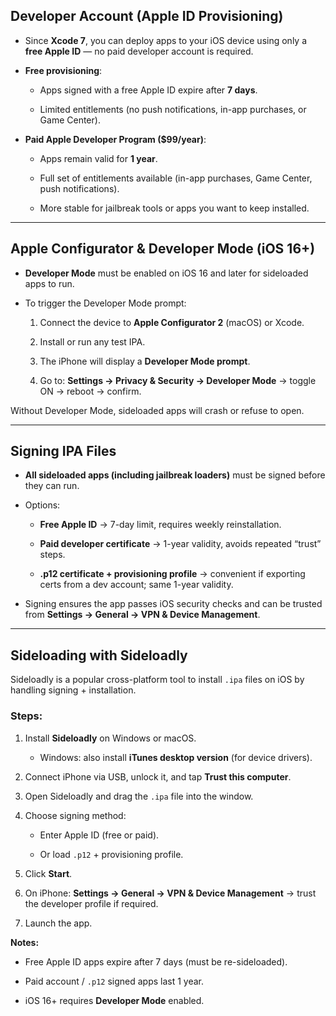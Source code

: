 ## Developer Account (Apple ID Provisioning)

- Since **Xcode 7**, you can deploy apps to your iOS device using only a **free Apple ID** — no paid developer account is required.
    
- **Free provisioning**:
    
    - Apps signed with a free Apple ID expire after **7 days**.
        
    - Limited entitlements (no push notifications, in-app purchases, or Game Center).
        
- **Paid Apple Developer Program ($99/year)**:
    
    - Apps remain valid for **1 year**.
        
    - Full set of entitlements available (in-app purchases, Game Center, push notifications).
        
    - More stable for jailbreak tools or apps you want to keep installed.
        

---

## Apple Configurator & Developer Mode (iOS 16+)

- **Developer Mode** must be enabled on iOS 16 and later for sideloaded apps to run.
    
- To trigger the Developer Mode prompt:
    
    1. Connect the device to **Apple Configurator 2** (macOS) or Xcode.
        
    2. Install or run any test IPA.
        
    3. The iPhone will display a **Developer Mode prompt**.
        
    4. Go to: **Settings → Privacy & Security → Developer Mode** → toggle ON → reboot → confirm.
        

Without Developer Mode, sideloaded apps will crash or refuse to open.

---

## Signing IPA Files

- **All sideloaded apps (including jailbreak loaders)** must be signed before they can run.
    
- Options:
    
    - **Free Apple ID** → 7-day limit, requires weekly reinstallation.
        
    - **Paid developer certificate** → 1-year validity, avoids repeated “trust” steps.
        
    - **.p12 certificate + provisioning profile** → convenient if exporting certs from a dev account; same 1-year validity.
        
- Signing ensures the app passes iOS security checks and can be trusted from **Settings → General → VPN & Device Management**.
    

---

## Sideloading with Sideloadly 

Sideloadly is a popular cross-platform tool to install `.ipa` files on iOS by handling signing + installation.

### Steps:

1. Install **Sideloadly** on Windows or macOS.
    
    - Windows: also install **iTunes desktop version** (for device drivers).
        
2. Connect iPhone via USB, unlock it, and tap **Trust this computer**.
    
3. Open Sideloadly and drag the `.ipa` file into the window.
    
4. Choose signing method:
    
    - Enter Apple ID (free or paid).
        
    - Or load `.p12` + provisioning profile.
        
5. Click **Start**.
    
6. On iPhone: **Settings → General → VPN & Device Management** → trust the developer profile if required.
    
7. Launch the app.
    

**Notes:**

- Free Apple ID apps expire after 7 days (must be re-sideloaded).
    
- Paid account / `.p12` signed apps last 1 year.
    
- iOS 16+ requires **Developer Mode** enabled.